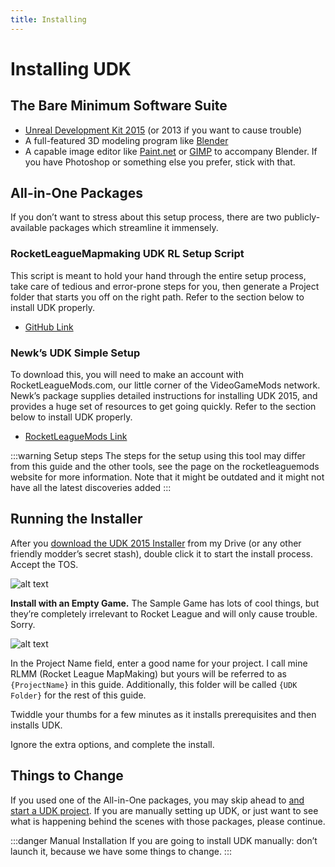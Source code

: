 ```yaml
---
title: Installing
---
```

# Installing UDK

## The Bare Minimum Software Suite

* [Unreal Development Kit 2015](https://drive.google.com/uc?id=1z9C3t6nKW1utWilVshODxyGcucxuzbOW&export=download) (or 2013 if you want to cause trouble)
* A full-featured 3D modeling program like [Blender](https://www.blender.org)
* A capable image editor like [Paint.net](http://www.getpaint.net/download.html#download) or [GIMP](https://www.gimp.org/downloads/) to accompany Blender. If you have Photoshop or something else you prefer, stick with that.

## All-in-One Packages

If you don’t want to stress about this setup process, there are two publicly-available packages which streamline it immensely.

### RocketLeagueMapmaking UDK RL Setup Script <Badge text="recommended" type="tip"/>

This script is meant to hold your hand through the entire setup process, take care of tedious and error-prone steps for you, then generate a Project folder that starts you off on the right path. Refer to the section below to install UDK properly.

* [GitHub Link](https://github.com/RocketLeagueMapmaking/UDK_RL_Setup)

### Newk’s UDK Simple Setup

To download this, you will need to make an account with RocketLeagueMods.com, our little corner of the VideoGameMods network. Newk’s package supplies detailed instructions for installing UDK 2015, and provides a huge set of resources to get going quickly. Refer to the section below to install UDK properly.

* [RocketLeagueMods Link](https://rocketleaguemods.com/mods/udk-2015-simple-setup/)

:::warning Setup steps
The steps for the setup using this tool may differ from this guide and the other tools, see the page on the rocketleaguemods website for more information. Note that it might be outdated and it might not have all the latest discoveries added
:::

## Running the Installer

After you [download the UDK 2015 Installer](../resources/downloads.md#setup) from my Drive (or any other friendly modder’s secret stash), double click it to start the install process. Accept the TOS.

![alt text](/images/UDK/essential/image149.png "UT Sample Game will cause great sadness")

**Install with an Empty Game.** The Sample Game has lots of cool things, but they’re completely irrelevant to Rocket League and will only cause trouble. Sorry.

![alt text](/images/UDK/essential/image243.png "Or whatever you wanna name it")

In the Project Name field, enter a good name for your project. I call mine RLMM (Rocket League MapMaking) but yours will be referred to as `{ProjectName}` in this guide. Additionally, this folder will be called `{UDK Folder}` for the rest of this guide.

Twiddle your thumbs for a few minutes as it installs prerequisites and then installs UDK.

Ignore the extra options, and complete the install.

## Things to Change

If you used one of the All-in-One packages, you may skip ahead to [and start a UDK project](05_project_setup.md#starting-a-new-project). If you are manually setting up UDK, or just want to see what is happening behind the scenes with those packages, please continue.

:::danger Manual Installation
If you are going to install UDK manually: don’t launch it, because we have some things to change.
:::

